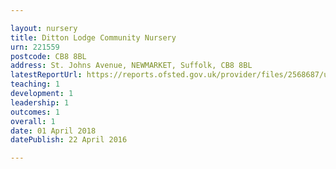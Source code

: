 ```yaml
---

layout: nursery
title: Ditton Lodge Community Nursery
urn: 221559
postcode: CB8 8BL
address: St. Johns Avenue, NEWMARKET, Suffolk, CB8 8BL
latestReportUrl: https://reports.ofsted.gov.uk/provider/files/2568687/urn/221559.pdf
teaching: 1
development: 1
leadership: 1
outcomes: 1
overall: 1
date: 01 April 2018 
datePublish: 22 April 2016

---
```


